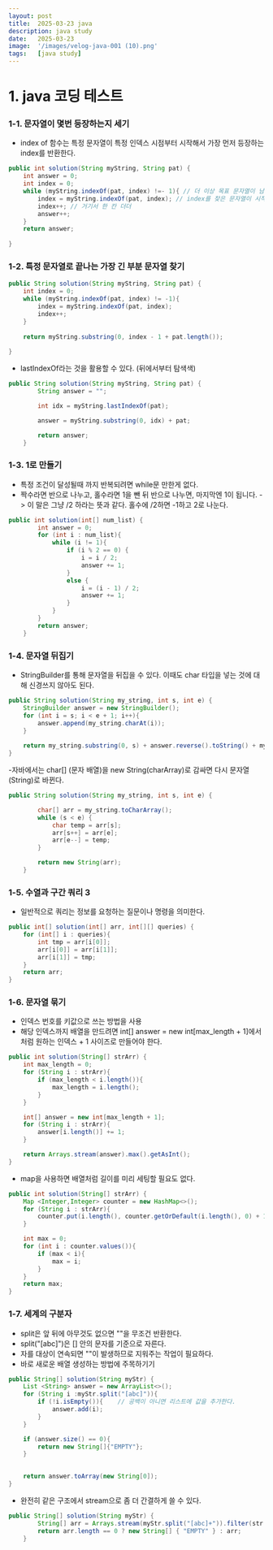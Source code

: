 ```yaml
---
layout: post
title:  2025-03-23 java
description: java study
date:   2025-03-23
image:  '/images/velog-java-001 (10).png'
tags:   [java study]
---
```

# 1. java 코딩 테스트
### 1-1. 문자열이 몇번 등장하는지 세기
- index of 함수는 특정 문자열이 특정 인덱스 시점부터 시작해서 가장 먼저 등장하는 index를 반환한다.
```java
public int solution(String myString, String pat) {
    int answer = 0;
    int index = 0;
    while (myString.indexOf(pat, index) !=- 1){ // 더 이상 목표 문자열이 남지 않았을때 종료
        index = myString.indexOf(pat, index); // index를 찾은 문자열이 시작하는 지점으로 옮기기
        index++; // 거기서 한 칸 더더
        answer++;
    }
    return answer;
    
}
```

### 1-2. 특정 문자열로 끝나는 가장 긴 부분 문자열 찾기
```java
public String solution(String myString, String pat) {
    int index = 0;
    while (myString.indexOf(pat, index) != -1){
        index = myString.indexOf(pat, index);
        index++;
    }
    
    return myString.substring(0, index - 1 + pat.length());
    
}
```
- lastIndexOf라는 것을 활용할 수 있다. (뒤에서부터 탐색색)
```java
public String solution(String myString, String pat) {
        String answer = "";

        int idx = myString.lastIndexOf(pat);

        answer = myString.substring(0, idx) + pat;

        return answer;
    }
```

### 1-3. 1로 만들기
- 특정 조건이 달성될때 까지 반복되려면 while문 만한게 없다.
- 짝수라면 반으로 나누고, 홀수라면 1을 뺀 뒤 반으로 나누면, 마지막엔 1이 됩니다. -> 이 말은 그냥 /2 하라는 뜻과 같다. 홀수에 /2하면 -1하고 2로 나눈다.
```java
public int solution(int[] num_list) {
        int answer = 0;
        for (int i : num_list){
            while (i != 1){
                if (i % 2 == 0) {
                    i = i / 2;
                    answer += 1;
                }
                else {
                    i = (i - 1) / 2;
                    answer += 1;
                }
            }
        }
        return answer;
    }
```

### 1-4. 문자열 뒤집기
- StringBuilder를 통해 문자열을 뒤집을 수 있다. 이때도 char 타입을 넣는 것에 대해 신경쓰지 않아도 된다.
```java
public String solution(String my_string, int s, int e) {
    StringBuilder answer = new StringBuilder();
    for (int i = s; i < e + 1; i++){
        answer.append(my_string.charAt(i));
    }
    
    return my_string.substring(0, s) + answer.reverse().toString() + my_string.substring(e + 1, my_string.length());
}
```
-자바에서는 char[] (문자 배열)을 new String(charArray)로 감싸면 다시 문자열(String)로 바뀐다.

```java
public String solution(String my_string, int s, int e) {

        char[] arr = my_string.toCharArray();
        while (s < e) {
            char temp = arr[s];
            arr[s++] = arr[e];
            arr[e--] = temp;
        }

        return new String(arr);
    }
```

### 1-5. 수열과 구간 쿼리 3
- 일반적으로 쿼리는 정보를 요청하는 질문이나 명령을 의미한다.
```java
public int[] solution(int[] arr, int[][] queries) {
    for (int[] i : queries){
        int tmp = arr[i[0]];
        arr[i[0]] = arr[i[1]];
        arr[i[1]] = tmp;
    }
    return arr;
}
```

### 1-6. 문자열 묶기
- 인덱스 번호를 키값으로 쓰는 방법을 사용
- 해당 인덱스까지 배열을 만드려면 int[] answer = new int[max_length + 1]에서처럼 원하는 인덱스 + 1 사이즈로 만들어야 한다.
```java
public int solution(String[] strArr) {
    int max_length = 0;
    for (String i : strArr){
        if (max_length < i.length()){
            max_length = i.length();
        }
    }

    int[] answer = new int[max_length + 1];
    for (String i : strArr){
        answer[i.length()] += 1;
    }

    return Arrays.stream(answer).max().getAsInt();
}
```
- map을 사용하면 배열처럼 길이를 미리 세팅할 필요도 없다.
```java
public int solution(String[] strArr) {
    Map <Integer,Integer> counter = new HashMap<>();
    for (String i : strArr){
        counter.put(i.length(), counter.getOrDefault(i.length(), 0) + 1);
    }

    int max = 0;
    for (int i : counter.values()){
        if (max < i){
            max = i;
        }
    }
    return max;
}
```

### 1-7. 세계의 구분자
- split은 앞 뒤에 아무것도 없으면 ""을 무조건 반환한다.
- split("[abc]")은 [] 안의 문자를 기준으로 자른다.
- 자를 대상이 연속되면 ""이 발생하므로 지워주는 작업이 필요하다.
- 바로 새로운 배열 생성하는 방법에 주목하기기
```java
public String[] solution(String myStr) {
    List <String> answer = new ArrayList<>();
    for (String i :myStr.split("[abc]")){
        if (!i.isEmpty()){    // 공백이 아니면 리스트에 값을 추가한다.
            answer.add(i);
        }
    }

    if (answer.size() == 0){
        return new String[]{"EMPTY"};
    }

    
    return answer.toArray(new String[0]);
}
```
- 완전히 같은 구조에서 stream으로 좀 더 간결하게 쓸 수 있다.
```java
public String[] solution(String myStr) {
        String[] arr = Arrays.stream(myStr.split("[abc]+")).filter(str -> !str.isEmpty()).toArray(String[]::new);
        return arr.length == 0 ? new String[] { "EMPTY" } : arr;
    }
```